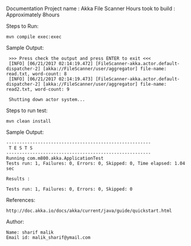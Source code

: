 Documentation
	Project name : Akka File Scanner
	Hours took to build : Approximately 8hours

Steps to Run:

	mvn compile exec:exec

Sample Output:

     >>> Press check the output and press ENTER to exit <<<
     [INFO] [06/21/2017 02:14:19.472] [FileScanner-akka.actor.default-dispatcher-2] [akka://FileScanner/user/aggregator] file-name: read.txt, word-count: 8
     [INFO] [06/21/2017 02:14:19.473] [FileScanner-akka.actor.default-dispatcher-2] [akka://FileScanner/user/aggregator] file-name: read2.txt, word-count: 9

     Shutting down actor system...

Steps to run test:

    mvn clean install

Sample Output:

    -------------------------------------------------------
     T E S T S
    -------------------------------------------------------
    Running com.m800.akka.ApplicationTest
    Tests run: 1, Failures: 0, Errors: 0, Skipped: 0, Time elapsed: 1.04 sec

    Results :

    Tests run: 1, Failures: 0, Errors: 0, Skipped: 0

References:

    http://doc.akka.io/docs/akka/current/java/guide/quickstart.html

Author:

    Name: sharif malik
    Email id: malik_sharif@ymail.com
